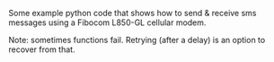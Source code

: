 Some example python code that shows how to send & receive sms messages using a Fibocom L850-GL cellular modem.

Note: sometimes functions fail. Retrying (after a delay) is an option to recover from that.
